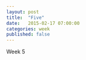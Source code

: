 ```yaml
---
layout: post
title:  "Five"
date:   2015-02-17 07:00:00
categories: week
published: false
---
```

Week 5
